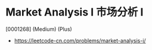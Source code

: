 # Market Analysis I 市场分析 I

[0001268] (Medium) (Plus)

- https://leetcode-cn.com/problems/market-analysis-i/
